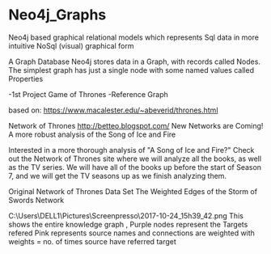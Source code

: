 # Neo4j_Graphs
Neo4j based graphical relational models which represents Sql data in more intuitive NoSql (visual) graphical form

A Graph Database
Neo4j stores data in a Graph, with records called Nodes.
The simplest graph has just a single node with some named values called Properties

-1st Project Game of Thrones -Reference Graph 

based on:
https://www.macalester.edu/~abeverid/thrones.html

Network of Thrones
http://betteo.blogspot.com/
New Networks are Coming!
A more robust analysis of the Song of Ice and Fire

Interested in a more thorough analysis of "A Song of Ice and Fire?" Check out the Network of Thrones site where we will analyze all the books, as well as the TV series. We will have all of the books up before the start of Season 7, and we will get the TV seasons up as we finish analyzing them.

Original Network of Thrones Data Set
The Weighted Edges of the Storm of Swords Network

C:\Users\DELL1\Pictures\Screenpresso\2017-10-24_15h39_42.png
This shows the entire knowledge graph ,
Purple nodes represent the Targets refered 
Pink represents source names
and connections are weighted with weights = no. of times source have referred target


